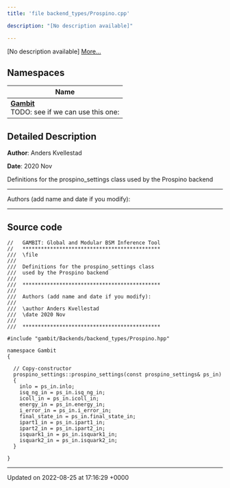 ```yaml
---
title: 'file backend_types/Prospino.cpp'

description: "[No description available]"

---
```







[No description available] [More...](#detailed-description)

## Namespaces

| Name           |
| -------------- |
| **[Gambit](/documentation/code/namespaces/namespacegambit/)** <br>TODO: see if we can use this one:  |

## Detailed Description


**Author**: Anders Kvellestad 

**Date**: 2020 Nov

Definitions for the prospino_settings class used by the Prospino backend



------------------

Authors (add name and date if you modify):



------------------




## Source code

```
//   GAMBIT: Global and Modular BSM Inference Tool
//   *********************************************
///  \file
///
///  Definitions for the prospino_settings class
///  used by the Prospino backend
///
///  *********************************************
///
///  Authors (add name and date if you modify):
///
///  \author Anders Kvellestad
///  \date 2020 Nov
///
///  *********************************************

#include "gambit/Backends/backend_types/Prospino.hpp"

namespace Gambit
{

  // Copy-constructor
  prospino_settings::prospino_settings(const prospino_settings& ps_in)
  {
    inlo = ps_in.inlo;
    isq_ng_in = ps_in.isq_ng_in;
    icoll_in = ps_in.icoll_in;
    energy_in = ps_in.energy_in;
    i_error_in = ps_in.i_error_in;
    final_state_in = ps_in.final_state_in;
    ipart1_in = ps_in.ipart1_in;
    ipart2_in = ps_in.ipart2_in;
    isquark1_in = ps_in.isquark1_in;
    isquark2_in = ps_in.isquark2_in;
  }

}
```


-------------------------------

Updated on 2022-08-25 at 17:16:29 +0000
